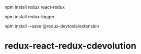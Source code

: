 npm install redux react-redux 

npm install redux-logger

npm install --save @redux-devtools/extension

# redux-react-redux-cdevolution

